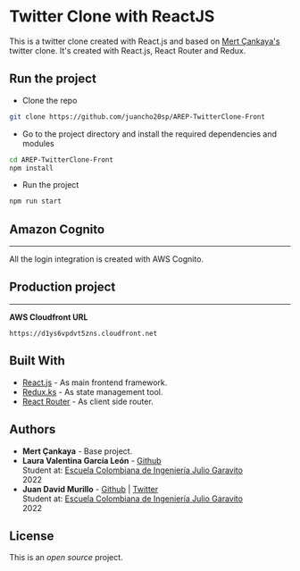 # Twitter Clone with ReactJS

This is a twitter clone created with React.js and based on [Mert Çankaya's](https://github.com/MertCankaya/Twitter-Clone) twitter clone. It's created with React.js, React Router and Redux.

## Run the project
- Clone the repo
```bash
git clone https://github.com/juancho20sp/AREP-TwitterClone-Front
```

- Go to the project directory and install the required dependencies and modules
```bash
cd AREP-TwitterClone-Front
npm install
``` 
- Run the project
```bash
npm run start

```  
## Amazon Cognito
---
All the login integration is created with AWS Cognito.


## Production project
---
**AWS Cloudfront URL**
```url
https://d1ys6vpdvt5zns.cloudfront.net
```

## Built With

- [React.js](https://es.reactjs.org/) - As main frontend framework.
- [Redux.ks](https://es.redux.js.org/) - As state management tool.
- [React Router](https://reactrouter.com/) - As client side router.

## Authors

- **Mert Çankaya** - Base project.
- **Laura Valentina García León** - [Github](https://github.com/laura-gar)<br/>
  Student at: [Escuela Colombiana de Ingeniería Julio Garavito](https://www.escuelaing.edu.co/es/) <br/>
  2022
- **Juan David Murillo** - [Github](https://github.com/juancho20sp) | [Twitter](https://twitter.com/juancho20sp)<br/>
  Student at: [Escuela Colombiana de Ingeniería Julio Garavito](https://www.escuelaing.edu.co/es/) <br/>
  2022

## License

This is an _open source_ project.
